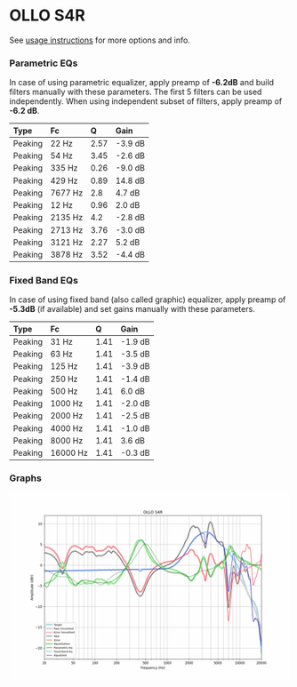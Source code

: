 # OLLO S4R
See [usage instructions](https://github.com/jaakkopasanen/AutoEq#usage) for more options and info.

### Parametric EQs
In case of using parametric equalizer, apply preamp of **-6.2dB** and build filters manually
with these parameters. The first 5 filters can be used independently.
When using independent subset of filters, apply preamp of **-6.2 dB**.

| Type    | Fc      |    Q | Gain    |
|:--------|:--------|:-----|:--------|
| Peaking | 22 Hz   | 2.57 | -3.9 dB |
| Peaking | 54 Hz   | 3.45 | -2.6 dB |
| Peaking | 335 Hz  | 0.26 | -9.0 dB |
| Peaking | 429 Hz  | 0.89 | 14.8 dB |
| Peaking | 7677 Hz | 2.8  | 4.7 dB  |
| Peaking | 12 Hz   | 0.96 | 2.0 dB  |
| Peaking | 2135 Hz | 4.2  | -2.8 dB |
| Peaking | 2713 Hz | 3.76 | -3.0 dB |
| Peaking | 3121 Hz | 2.27 | 5.2 dB  |
| Peaking | 3878 Hz | 3.52 | -4.4 dB |

### Fixed Band EQs
In case of using fixed band (also called graphic) equalizer, apply preamp of **-5.3dB**
(if available) and set gains manually with these parameters.

| Type    | Fc       |    Q | Gain    |
|:--------|:---------|:-----|:--------|
| Peaking | 31 Hz    | 1.41 | -1.9 dB |
| Peaking | 63 Hz    | 1.41 | -3.5 dB |
| Peaking | 125 Hz   | 1.41 | -3.9 dB |
| Peaking | 250 Hz   | 1.41 | -1.4 dB |
| Peaking | 500 Hz   | 1.41 | 6.0 dB  |
| Peaking | 1000 Hz  | 1.41 | -2.0 dB |
| Peaking | 2000 Hz  | 1.41 | -2.5 dB |
| Peaking | 4000 Hz  | 1.41 | -1.0 dB |
| Peaking | 8000 Hz  | 1.41 | 3.6 dB  |
| Peaking | 16000 Hz | 1.41 | -0.3 dB |

### Graphs
![](./OLLO%20S4R.png)